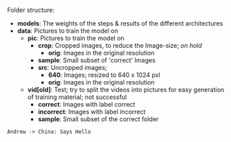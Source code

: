 Folder structure:
* __models__: The weights of the steps & results of the different architectures
* __data__: Pictures to train the model on
  * __pic__:  Pictures to train the model on
    * __crop__: Cropped images, to reduce the Image-size; _on hold_
      * __orig__: Images in the original resolution
    * __sample__: Small subset of 'correct' Images
    * __src__: Uncropped images;
      * __640__: Images; resized to 640 x 1024 pxl
      * __orig__: Images in the original resolution
  * __vid[old]__: Test; try to split the videos into pictures for easy generation of training material; not successful
    * __correct__: Images with label correct
    * __incorrect__: Images with label incorrect
    * __sample__: Small subset of the correct folder

```flow {theme = 'hand'}
Andrew -> China: Says Hello
```
